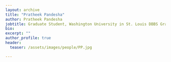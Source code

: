 ```yaml
---
layout: archive
title: "Pratheek Pandesha"
author: Pratheek Pandesha
jobtitle: Graduate Student, Washington University in St. Louis DBBS Graduate Program
bio:
excerpt: ""
author_profile: true
header:
  teaser: /assets/images/people/PP.jpg

---
```

